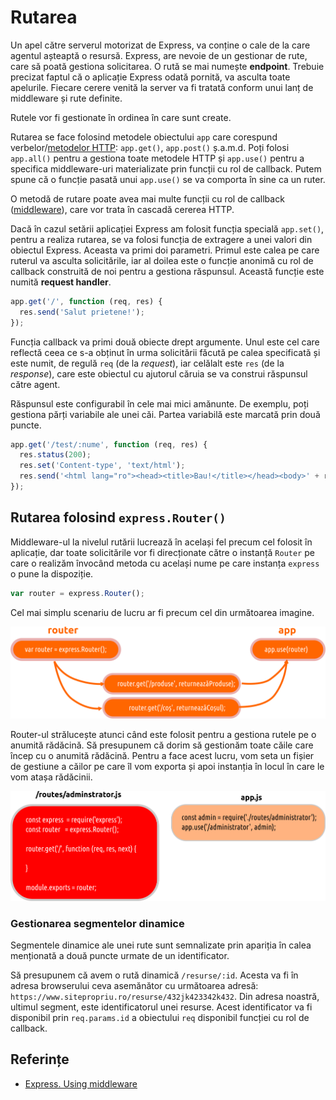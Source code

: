 # Rutarea

Un apel către serverul motorizat de Express, va conține o cale de la care agentul așteaptă o resursă. Express, are nevoie de un gestionar de rute, care să poată gestiona solicitarea. O rută se mai numește **endpoint**. Trebuie precizat faptul că o aplicație Express odată pornită, va asculta toate apelurile. Fiecare cerere venită la server va fi tratată conform unui lanț de middleware și rute definite.

Rutele vor fi gestionate în ordinea în care sunt create.

Rutarea se face folosind metodele obiectului `app` care corespund verbelor/[metodelor HTTP](https://expressjs.com/en/4x/api.html#app.METHOD): `app.get()`, `app.post()` ș.a.m.d. Poți folosi `app.all()` pentru a gestiona toate metodele HTTP și `app.use()` pentru a specifica middleware-uri materializate prin funcții cu rol de callback. Putem spune că o funcție pasată unui `app.use()` se va comporta în sine ca un ruter.

O metodă de rutare poate avea mai multe funcții cu rol de callback ([middleware](https://expressjs.com/en/guide/using-middleware.html)), care vor trata în cascadă cererea HTTP.

Dacă în cazul setării aplicației Express am folosit funcția specială `app.set()`, pentru a realiza rutarea, se va folosi funcția de extragere a unei valori din obiectul Express. Aceasta va primi doi parametri. Primul este calea pe care ruterul va asculta solicitările, iar al doilea este o funcție anonimă cu rol de callback construită de noi pentru a gestiona răspunsul. Această funcție este numită **request handler**.

```javascript
app.get('/', function (req, res) {
  res.send('Salut prietene!');
});
```

Funcția callback va primi două obiecte drept argumente. Unul este cel care reflectă ceea ce s-a obținut în urma solicitării făcută pe calea specificată și este numit, de regulă `req` (de la *request*), iar celălalt este `res` (de la *response*), care este obiectul cu ajutorul căruia se va construi răspunsul către agent.

Răspunsul este configurabil în cele mai mici amănunte. De exemplu, poți gestiona părți variabile ale unei căi. Partea variabilă este marcată prin două puncte.

```javascript
app.get('/test/:nume', function (req, res) {
  res.status(200);
  res.set('Content-type', 'text/html');
  res.send('<html lang="ro"><head><title>Bau!</title></head><body>' + req.params.nume + '</body></html>');
});
```

## Rutarea folosind `express.Router()`

Middleware-ul la nivelul rutării lucrează în același fel precum cel folosit în aplicație, dar toate solicitările vor fi direcționate către o instanță `Router` pe care o realizăm învocând metoda cu același nume pe care instanța `express` o pune la dispoziție.

```javascript
var router = express.Router();
```

Cel mai simplu scenariu de lucru ar fi precum cel din următoarea imagine.

![](../img/Espress.router.expose01.png)

Router-ul strălucește atunci când este folosit pentru a gestiona rutele pe o anumită rădăcină. Să presupunem că dorim să gestionăm toate căile care încep cu o anumită rădăcină. Pentru a face acest lucru, vom seta un fișier de gestiune a căilor pe care îl vom exporta și apoi instanția în locul în care le vom atașa rădăcinii.

![](../img/ModelCuRouter01.png)

### Gestionarea segmentelor dinamice

Segmentele dinamice ale unei rute sunt semnalizate prin apariția în calea menționată a două puncte urmate de un identificator.

Să presupunem că avem o rută dinamică `/resurse/:id`. Acesta va fi în adresa browserului ceva asemănător cu următoarea adresă: `https://www.sitepropriu.ro/resurse/432jk423342k432`. Din adresa noastră, ultimul segment, este identificatorul unei resurse. Acest identificator va fi disponibil prin `req.params.id` a obiectului `req` disponibil funcției cu rol de callback.

## Referințe

- [Express. Using middleware](https://expressjs.com/en/guide/using-middleware.html)
